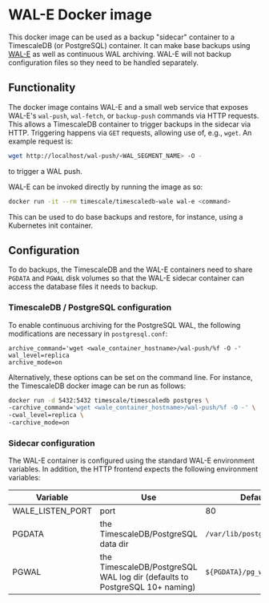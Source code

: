 # WAL-E Docker image

This docker image can be used as a backup "sidecar" container to a
TimescaleDB (or PostgreSQL) container. It can make base backups using
[WAL-E](https://github.com/wal-e/wal-e) as well as continuous WAL
archiving. WAL-E will not backup configuration files so they need to be
handled separately.

## Functionality

The docker image contains WAL-E and a small web service that exposes
WAL-E's `wal-push`, `wal-fetch`, or `backup-push` commands via HTTP
requests. This allows a TimescaleDB container to trigger backups in
the sidecar via HTTP. Triggering happens via `GET` requests, allowing
use of, e.g., `wget`. An example request is:

```bash
wget http://localhost/wal-push/<WAL_SEGMENT_NAME> -O -
```

to trigger a WAL push.

WAL-E can be invoked directly by running the image as so:

```bash
docker run -it --rm timescale/timescaledb-wale wal-e <command>

```

This can be used to do base backups and restore, for instance, using a
Kubernetes init container.

## Configuration

To do backups, the TimescaleDB and the WAL-E containers need to share
`PGDATA` and `PGWAL` disk volumes so that the WAL-E sidecar container
can access the database files it needs to backup.

### TimescaleDB / PostgreSQL configuration

To enable continuous archiving for the PostgreSQL WAL, the following
modifications are necessary in `postgresql.conf`:

```
archive_command='wget <wale_container_hostname>/wal-push/%f -O -'
wal_level=replica
archive_mode=on
```

Alternatively, these options can be set on the command line. For
instance, the TimescaleDB docker image can be run as follows:

```bash
docker run -d 5432:5432 timescale/timescaledb postgres \
-carchive_command='wget <wale_container_hostname>/wal-push/%f -O -' \
-cwal_level=replica \
-carchive_mode=on
```

### Sidecar configuration

The WAL-E container is configured using the standard WAL-E environment
variables. In addition, the HTTP frontend expects the following
environment variables:

| Variable         | Use                                                                        | Default                    |
| ---------------- | -------------------------------------------------------------------------- | -------------------------- |
| WALE_LISTEN_PORT | port                                                                       | 80                         |
| PGDATA           | the TimescaleDB/PostgreSQL data dir                                        | `/var/lib/postgresql/data` |
| PGWAL            | the TimescaleDB/PostgreSQL WAL log dir (defaults to PostgreSQL 10+ naming) | `${PGDATA}/pg_wal`         |

[ts-docker]: https://github.com/timescale/timescaledb-docker
